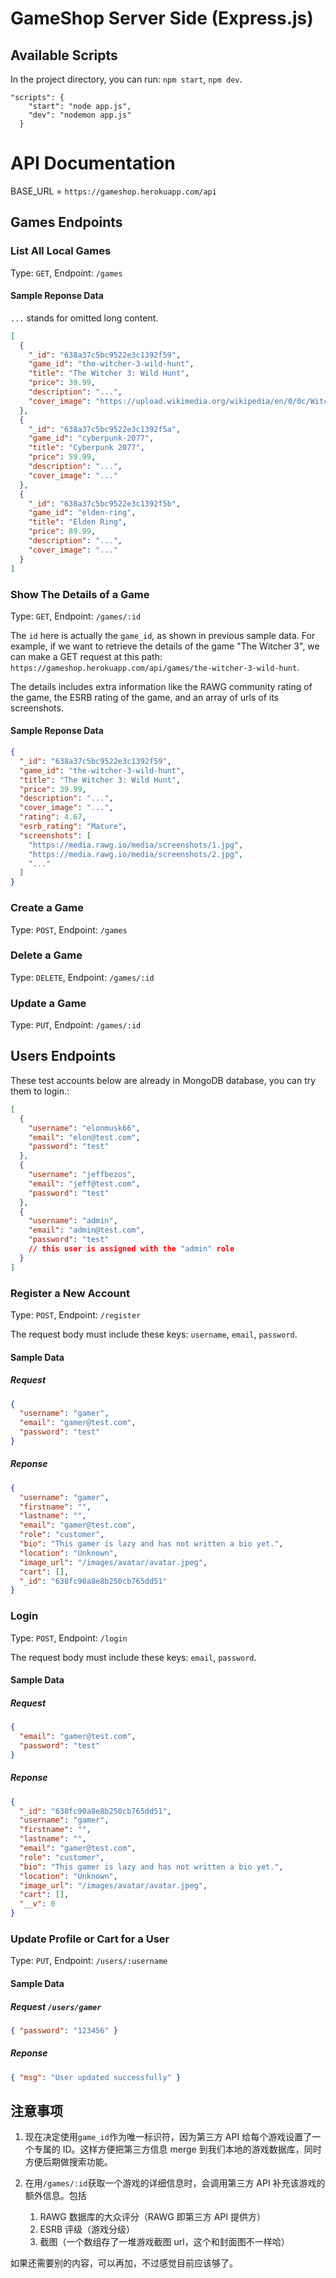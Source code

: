 # GameShop Server Side (Express.js)

## Available Scripts

In the project directory, you can run:
`npm start`, `npm dev`.

```
"scripts": {
    "start": "node app.js",
    "dev": "nodemon app.js"
  }
```

# API Documentation

BASE_URL = `https://gameshop.herokuapp.com/api`

## Games Endpoints

### List All Local Games

Type: `GET`, Endpoint: `/games`

#### Sample Reponse Data

`...` stands for omitted long content.

```json
[
  {
    "_id": "638a37c5bc9522e3c1392f59",
    "game_id": "the-witcher-3-wild-hunt",
    "title": "The Witcher 3: Wild Hunt",
    "price": 39.99,
    "description": "...",
    "cover_image": "https://upload.wikimedia.org/wikipedia/en/0/0c/Witcher_3_cover_art.jpg"
  },
  {
    "_id": "638a37c5bc9522e3c1392f5a",
    "game_id": "cyberpunk-2077",
    "title": "Cyberpunk 2077",
    "price": 59.99,
    "description": "...",
    "cover_image": "..."
  },
  {
    "_id": "638a37c5bc9522e3c1392f5b",
    "game_id": "elden-ring",
    "title": "Elden Ring",
    "price": 89.99,
    "description": "...",
    "cover_image": "..."
  }
]
```

### Show The Details of a Game

Type: `GET`, Endpoint: `/games/:id`

The `id` here is actually the `game_id`, as shown in previous sample data. For example, if we want to retrieve the details of the game "The Witcher 3", we can make a GET request at this path: `https://gameshop.herokuapp.com/api/games/the-witcher-3-wild-hunt`.

The details includes extra information like the RAWG community rating of the game, the ESRB rating of the game, and an array of urls of its screenshots.

#### Sample Reponse Data

```json
{
  "_id": "638a37c5bc9522e3c1392f59",
  "game_id": "the-witcher-3-wild-hunt",
  "title": "The Witcher 3: Wild Hunt",
  "price": 39.99,
  "description": "...",
  "cover_image": "...",
  "rating": 4.67,
  "esrb_rating": "Mature",
  "screenshots": [
    "https://media.rawg.io/media/screenshots/1.jpg",
    "https://media.rawg.io/media/screenshots/2.jpg",
    "..."
  ]
}
```

### Create a Game

Type: `POST`, Endpoint: `/games`

### Delete a Game

Type: `DELETE`, Endpoint: `/games/:id`

### Update a Game

Type: `PUT`, Endpoint: `/games/:id`

## Users Endpoints

These test accounts below are already in MongoDB database, you can try them to login.:

```json
[
  {
    "username": "elonmusk66",
    "email": "elon@test.com",
    "password": "test"
  },
  {
    "username": "jeffbezos",
    "email": "jeff@test.com",
    "password": "test"
  },
  {
    "username": "admin",
    "email": "admin@test.com",
    "password": "test"
    // this user is assigned with the "admin" role
  }
]
```

### Register a New Account

Type: `POST`, Endpoint: `/register`

The request body must include these keys: `username`, `email`, `password`.

#### Sample Data

##### Request

```json
{
  "username": "gamer",
  "email": "gamer@test.com",
  "password": "test"
}
```

##### Reponse

```json
{
  "username": "gamer",
  "firstname": "",
  "lastname": "",
  "email": "gamer@test.com",
  "role": "customer",
  "bio": "This gamer is lazy and has not written a bio yet.",
  "location": "Unknown",
  "image_url": "/images/avatar/avatar.jpeg",
  "cart": [],
  "_id": "638fc90a8e8b250cb765dd51"
}
```

### Login

Type: `POST`, Endpoint: `/login`

The request body must include these keys: `email`, `password`.

#### Sample Data

##### Request

```json
{
  "email": "gamer@test.com",
  "password": "test"
}
```

##### Reponse

```json
{
  "_id": "638fc90a8e8b250cb765dd51",
  "username": "gamer",
  "firstname": "",
  "lastname": "",
  "email": "gamer@test.com",
  "role": "customer",
  "bio": "This gamer is lazy and has not written a bio yet.",
  "location": "Unknown",
  "image_url": "/images/avatar/avatar.jpeg",
  "cart": [],
  "__v": 0
}
```

### Update Profile or Cart for a User

Type: `PUT`, Endpoint: `/users/:username`

#### Sample Data

##### Request `/users/gamer`

```json
{ "password": "123456" }
```

##### Reponse

```json
{ "msg": "User updated successfully" }
```

## 注意事项

1. 现在决定使用`game_id`作为唯一标识符，因为第三方 API 给每个游戏设置了一个专属的 ID。这样方便把第三方信息 merge 到我们本地的游戏数据库，同时方便后期做搜索功能。

2. 在用`/games/:id`获取一个游戏的详细信息时，会调用第三方 API 补充该游戏的额外信息。包括

   1. RAWG 数据库的大众评分（RAWG 即第三方 API 提供方）
   2. ESRB 评级（游戏分级）
   3. 截图（一个数组存了一堆游戏截图 url，这个和封面图不一样哈）

如果还需要别的内容，可以再加，不过感觉目前应该够了。
